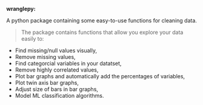 **wranglepy:**

A python package containing some easy-to-use functions for cleaning data.
>The package contains functions that allow you explore your data easily to:

- Find missing/null values visually,
- Remove missing values,
- Find categorcial variables in your datatset,
- Remove highly correlated values,
- Plot bar graphs and automatically add the percentages of variables,
- Plot twin axis bar graphs,
- Adjust size of bars in bar graphs,
- Model ML classification algorithms.